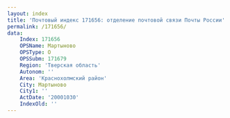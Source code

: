 ```yaml
---
layout: index
title: 'Почтовый индекс 171656: отделение почтовой связи Почты России'
permalink: /171656/
data:
    Index: 171656
    OPSName: Мартыново
    OPSType: О
    OPSSubm: 171679
    Region: 'Тверская область'
    Autonom: ''
    Area: 'Краснохолмский район'
    City: Мартыново
    City1: ''
    ActDate: '20001030'
    IndexOld: ''
---
```

